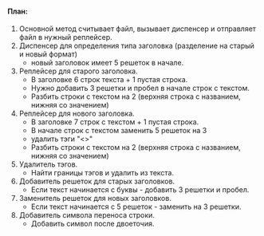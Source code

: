 #### План:
1. Основной метод считывает файл, вызывает диспенсер и отправляет файл в нужный реплейсер.
1. Диспенсер для определения типа заголовка (разделение на старый и новый формат)
   - новый заголовок имеет 5 решеток в начале.
2. Реплейсер для старого заголовка.
    - В заголовке 6 строк текста + 1 пустая строка.
    - Нужно добавить 3 решетки и пробел в начале строк с текстом.
    - Разбить строки с текстом на 2 (верхняя строка с названием, нижняя со значением)
3. Реплейсер для нового заголовка.
    - В заголовке 7 строк с текстом + 1 пустая строка.
    - В начале строк с текстом заменить 5 решеток на 3
    - удалить тэги "<>"
    - Разбить строки с текстом на 2 (верхняя строка с названием, нижняя со значением)
4. Удалитель тэгов.
    - Найти границы тэгов и удалить из текста.
5. Добавитель решеток для старых заголовков.
    - Если текст начинается с буквы - добавить 3 решетки и пробел.
6. Заменитель решеток для новых заголовков.
    - Если текст начинается с 5 решеток - заменить на 3 решетки.
7. Добавитель символа переноса строки.
    - Добавить символ после двоеточия.